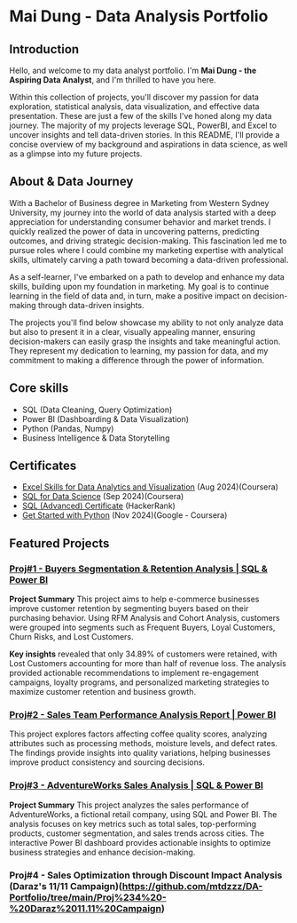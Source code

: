 # Mai Dung - Data Analysis Portfolio


## Introduction
Hello, and welcome to my data analyst portfolio. I'm **Mai Dung - the Aspiring Data Analyst**, and I'm thrilled to have you here.

Within this collection of projects, you'll discover my passion for data exploration, statistical analysis, data visualization, and effective data presentation. These are just a few of the skills I've honed along my data journey. The majority of my projects leverage SQL, PowerBI, and Excel to uncover insights and tell data-driven stories. In this README, I'll provide a concise overview of my background and aspirations in data science, as well as a glimpse into my future projects.

## About & Data Journey
With a Bachelor of Business degree in Marketing from Western Sydney University, my journey into the world of data analysis started with a deep appreciation for understanding consumer behavior and market trends. I quickly realized the power of data in uncovering patterns, predicting outcomes, and driving strategic decision-making. This fascination led me to pursue roles where I could combine my marketing expertise with analytical skills, ultimately carving a path toward becoming a data-driven professional.

As a self-learner, I've embarked on a path to develop and enhance my data skills, building upon my foundation in marketing. My goal is to continue learning in the field of data and, in turn, make a positive impact on decision-making through data-driven insights.

The projects you'll find below showcase my ability to not only analyze data but also to present it in a clear, visually appealing manner, ensuring decision-makers can easily grasp the insights and take meaningful action. They represent my dedication to learning, my passion for data, and my commitment to making a difference through the power of information.

## Core skills
- SQL (Data Cleaning, Query Optimization)
- Power BI (Dashboarding & Data Visualization)
- Python (Pandas, Numpy)
- Business Intelligence & Data Storytelling

## Certificates
* [Excel Skills for Data Analytics and Visualization](https://www.coursera.org/account/accomplishments/specialization/HFE4M8YWI0XV) (Aug 2024)(Coursera)
* [SQL for Data Science](https://www.coursera.org/account/accomplishments/records/8S6C9EM1TBI2) (Sep 2024)(Coursera)
* [SQL (Advanced) Certificate](https://www.hackerrank.com/certificates/ab0baeea5bec) (HackerRank) 
* [Get Started with Python](https://www.coursera.org/account/accomplishments/verify/PWQAJ3Z9C32X) (Nov 2024)(Google - Coursera) 

## Featured Projects
### [Proj#1 - Buyers Segmentation & Retention Analysis | SQL & Power BI](https://github.com/mtdzzz/DA-Portfolio/tree/main/Proj%231%20-%20Buyers%20Segmentation%20%26%20Retention%20Analysis)
**Project Summary**
This project aims to help e-commerce businesses improve customer retention by segmenting buyers based on their purchasing behavior. Using RFM Analysis and Cohort Analysis, customers were grouped into segments such as Frequent Buyers, Loyal Customers, Churn Risks, and Lost Customers.

**Key insights** revealed that only 34.89% of customers were retained, with Lost Customers accounting for more than half of revenue loss. The analysis provided actionable recommendations to implement re-engagement campaigns, loyalty programs, and personalized marketing strategies to maximize customer retention and business growth.

### [Proj#2 - Sales Team Performance Analysis Report | Power BI](https://github.com/mtdzzz/DA-Portfolio/tree/0dfefd783124c6d097a2d64ad19ab6d5e02addf7/Proj%232%20-%20Sales%20Team%20Performance%20Analysis%20Report)
This project explores factors affecting coffee quality scores, analyzing attributes such as processing methods, moisture levels, and defect rates. The findings provide insights into quality variations, helping businesses improve product consistency and sourcing decisions.

### [Proj#3 - AdventureWorks Sales Analysis | SQL & Power BI](https://github.com/mtdzzz/DA-Portfolio/tree/0dfefd783124c6d097a2d64ad19ab6d5e02addf7/Proj%233%20-%20AdventureWorks%20Sales%20Analysis)
**Project Summary**
This project analyzes the sales performance of AdventureWorks, a fictional retail company, using SQL and Power BI. The analysis focuses on key metrics such as total sales, top-performing products, customer segmentation, and sales trends across cities. The interactive Power BI dashboard provides actionable insights to optimize business strategies and enhance decision-making.

### Proj#4 - Sales Optimization through Discount Impact Analysis (Daraz's 11/11 Campaign)(https://github.com/mtdzzz/DA-Portfolio/tree/main/Proj%234%20-%20Daraz%2011.11%20Campaign)



